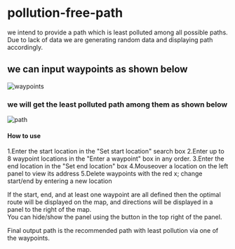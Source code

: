 # pollution-free-path
we intend to provide a path which is least polluted among all possible paths. Due to lack of data we are generating random data and displaying path accordingly.

## we can input waypoints as shown below
![waypoints](https://user-images.githubusercontent.com/31769548/63569590-9f02b880-c597-11e9-8d1a-4fa529f3f1ed.png)

### we will get the least polluted path among them as shown below
![path](https://user-images.githubusercontent.com/31769548/63569620-c6f21c00-c597-11e9-9aad-fdb047fc7623.png)

#### How to use
1.Enter the start location in the "Set start location" search box
2.Enter up to 8 waypoint locations in the "Enter a waypoint" box in any order.
3.Enter the end location in the "Set end location" box
4.Mouseover a location on the left panel to view its address
5.Delete waypoints with the red x; change start/end by entering a new location 

If the start, end, and at least one waypoint are all defined then the optimal route will be displayed on the map, and directions will be displayed in a panel to the right of the map.  
You can hide/show the panel using the button in the top right of the panel.

Final output path is the recommended path with least pollution via one of the waypoints.
